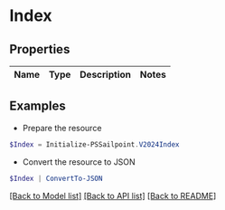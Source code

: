 # Index
## Properties

Name | Type | Description | Notes
------------ | ------------- | ------------- | -------------

## Examples

- Prepare the resource
```powershell
$Index = Initialize-PSSailpoint.V2024Index 
```

- Convert the resource to JSON
```powershell
$Index | ConvertTo-JSON
```

[[Back to Model list]](../README.md#documentation-for-models) [[Back to API list]](../README.md#documentation-for-api-endpoints) [[Back to README]](../README.md)

